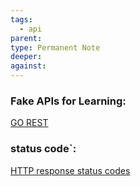 ```yaml
---
tags:
  - api
parent: 
type: Permanent Note
deeper: 
against:
---
```

### Fake APIs for Learning:
[GO REST](https://gorest.co.in/)

### status code`:
[HTTP response status codes](https://developer.mozilla.org/en-US/docs/Web/HTTP/Status)